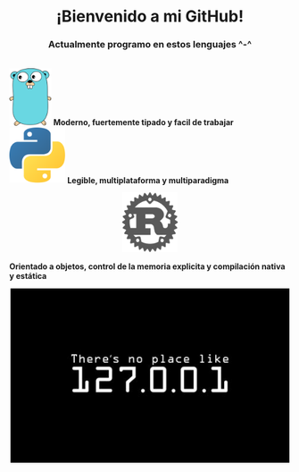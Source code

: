 <h1 align=center>¡Bienvenido a mi GitHub!</h1>
<h3 align=center>Actualmente programo en estos lenguajes ^-^</h3>
</br>
<img src="https://raw.githubusercontent.com/nezu-lab/nezu-lab/main/golang.png" alt="Go" width="75"> <b>Moderno, fuertemente tipado y facil de trabajar</b>
<img src="https://raw.githubusercontent.com/nezu-lab/nezu-lab/main/python.png" alt="Python" width="100"> <b>Legible, multiplataforma y multiparadigma</b>
<p align="center"><img src="https://raw.githubusercontent.com/nezu-lab/nezu-lab/main/rust.png" alt="Rust" width="100"></p> <b>Orientado a objetos, control de la memoria explicita y compilación nativa y estática</b>
<p align="center"><img src="https://raw.githubusercontent.com/nezu-lab/nezu-lab/main/images%20(3).png" alt="There's no place like 127.0.0.1" width="500"></p>
